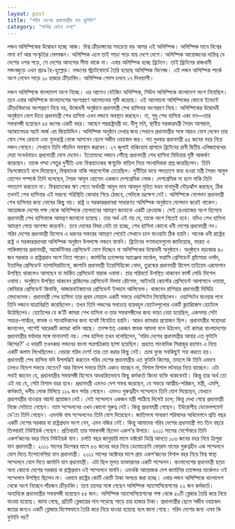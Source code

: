 ```yaml
---
layout: post
title: "গরিব দেশের প্রধানমন্ত্রীর যত ফুটানি"
category: "পাখির চোখে দেখা"
---
```

লন্ডন অলিম্পিকের উদ্বোধন হচ্ছে আজ। বিশ্ব ক্রীড়াঙ্গনের সবচেয়ে বড় আসর এই অলিম্পিক। অলিম্পিক মানে বিশ্বের নানা বর্ণ আর সংস্কৃতির মেলবন্ধন। অলিম্পিক এলে তাই সাড়া পড়ে যায় দেশে দেশে। অলিম্পিক আয়োজনের দায়িত্ব যে দেশের ওপর পড়ে, সে দেশের আনন্দের সীমা থাকে না। এবার অলিম্পিক হচ্ছে ব্রিটেনে। তাই ব্রিটেনের রাজধানী লন্ডনজুড়ে এখন প্রচণ্ড হৈ-হুল্লোড়। লন্ডনের স্ট্র্যাটফোর্ডে তৈরি হয়েছে অলিম্পিক ভিলেজ। এই লন্ডন অলিম্পিক পার্কে অংশ নেবেন সাড়ে ১০ হাজার ক্রীড়াবিদ। অলিম্পিক গেমস চলবে ১৭ দিনব্যাপী।

লন্ডন অলিম্পিকে বাংলাদেশ অংশ নিচ্ছে। এর আগেও বেইজিং অলিম্পিক, সিউল অলিম্পিকে বাংলাদেশ অংশ নিয়েছিল। তবে এবার অলিম্পিকে বাংলাদেশের অংশগ্রহণ আলোচনার সৃষ্টি করেছে। এই আলোচনা অলিম্পিকের কোনো ইভেন্টে ক্রীড়াবিদদের অংশগ্রহণ নিয়ে নয়, উদ্বোধনী অনুষ্ঠানে প্রধানমন্ত্রী শেখ হাসিনার অংশগ্রহণ নিয়ে।
অলিম্পিকের উদ্বোধনী অনুষ্ঠানে যোগ দিতে প্রধানমন্ত্রী শেখ হাসিনা এখন লন্ডনে অবস্থান করছেন। না, শুধু শেখ হাসিনা একা নন—তার সফরসঙ্গী হয়েছেন ৫৫ জনের একটি বহর। আছেন পররাষ্ট্রমন্ত্রী ডা. দীপু মনি, স্থানীয় সরকারমন্ত্রী সৈয়দ আশরাফ, অ্যাম্বাসেডর অ্যাট লার্জ এম জিয়াউদ্দিন। অলিম্পিক অনুষ্ঠান দেখার জন্য সেখানে প্রধানমন্ত্রীর সঙ্গে আরও যোগ দেবেন তার বোন শেখ রেহানা এবং যুক্তরাষ্ট্র থেকে আসবেন ছেলে সজীব ওয়াজেদ জয়। গত বুধবার প্রধানমন্ত্রী ৫৫ জনের বহর নিয়ে লন্ডন গেছেন। সেখানে তিনি পাঁচদিন অবস্থান করবেন। ২৭ জুলাই বাকিংহাম প্রাসাদে ব্রিটেনের রানী দ্বিতীয় এলিজাবেথের দেয়া সংবর্ধনায়ও প্রধানমন্ত্রী যোগ দেবেন। ইতোমধ্যে লন্ডনে পৌঁছে প্রধানমন্ত্রী শেখ হাসিনা মিডিয়ার দৃষ্টি আকর্ষণ করেছেন। তাকে পদ্মা সেতুর দুর্নীতি এবং বিশ্বব্যাংকের ঋণচুক্তি বাতিল নিয়ে সাংবাদিকরা প্রশ্ন করেছিলেন। তিনি নিঃসঙ্কোচেই বলে দিয়েছেন, বিশ্বব্যাংক নাকি পারসেন্টেজ চেয়েছিল। দুর্নীতির দায়ে পদত্যাগে বাধ্য হওয়া মন্ত্রী সৈয়দ আবুল হোসেন সম্পর্কে তিনি বলেছেন, সৈয়দ আবুল হোসেন একজন দেশপ্রেমিক লোক। দেশপ্রেমিক না হলে নাকি তিনি পদত্যাগ করতেন না। বিশ্বব্যাংকের ঋণ পেতে অর্থমন্ত্রী আবুল মাল আবদুল মুহিত যখন নানামুখী দৌড়ঝাঁপ করছেন, ঠিক তখনই শেখ হাসিনার এই মন্তব্যে পরিস্থিতি কোথায় গিয়ে ঠেকবে, সেদিকে ভ্রূক্ষেপ নেই।
অলিম্পিকে যোগদান প্রধানমন্ত্রী শেখ হাসিনার জন্য দোষের কিছু নয়। রাষ্ট্র ও সরকারপ্রধানরা সাধারণত অলিম্পিক অনুষ্ঠানে যোগদান করেই থাকেন। আয়োজক দেশের পক্ষ থেকে অলিম্পিকে যোগদানের আমন্ত্রণ জানানো একটি রেওয়াজ। সেই রেওয়াজের অংশ হিসেবে প্রধানমন্ত্রী শেখ হাসিনাকে আমন্ত্রণ জানানো হয়েছে। তার অর্থ এই নয় যে, তাকে অংশ নিতেই হবে। যদিও শেখ হাসিনা আমন্ত্রণ পেয়ে অপেক্ষা করেননি। তবে দোষের বিষয় যেটা তা হচ্ছে, শেখ হাসিনা কোনো ধনী দেশের প্রধানমন্ত্রী নন। গরিব দেশের প্রধানমন্ত্রী হিসেবে এ ধরনের সফরের আমন্ত্রণ পেয়েই সেখানে চলে যাওয়াটা ঠিক হয়নি। অনেক ধনী রাষ্ট্রের রাষ্ট্র ও সরকারপ্রধানরা অলিম্পিক অনুষ্ঠান উপলক্ষে লন্ডনে যাননি। ব্রিটেনের গণমাধ্যমগুলো জানিয়েছে, ভারত ও পাকিস্তানের প্রধানমন্ত্রী, আর্জেন্টিনার প্রেসিডেন্ট যোগ দিচ্ছেন না অলিম্পিকের উদ্বোধনী অনুষ্ঠানে। অনুষ্ঠানে বড়জোর ৪০ জন সরকার ও রাষ্ট্রপ্রধান অংশ নিতে পারেন। জার্মানির চ্যান্সেলর অ্যাঞ্জেলা মার্কেল, ফরাসি প্রেসিডেন্ট ফ্রাঁসোয়া ওলাঁদ, ইতালির প্রেসিডেন্ট ন্যাপালিয়াটানো, জাপানি প্রধানমন্ত্রী ইয়োশিহিকো নোদা, তুরস্কের প্রধানমন্ত্রী রিসেপ তাইয়েব এরদোগান উপস্থিত থাকলেও আসছেন না মার্কিন প্রেসিডেন্ট বারাক ওবামা। তার পরিবর্তে উপস্থিত থাকবেন ফার্স্ট লেডি মিশেল ওবামা।
অনুষ্ঠানে উপস্থিত থাকবেন ব্রাজিলের প্রেসিডেন্ট দিলমা রৌসেফ, আইভরি কোস্টের প্রেসিডেন্ট আলাসানে ওত্তারা, কেনিয়ার প্রেসিডেন্ট কিবাকি, আজারবাইজানের প্রেসিডেন্ট ইলহাম আলিভেভ। থাকবেন রাশিয়ার প্রধানমন্ত্রী দিমিত্রি মেদভেদেভ।
প্রধানমন্ত্রী শেখ হাসিনা তার প্রথম মেয়াদে একটি সফরে ওয়াশিংটন গিয়েছিলেন। ওয়াশিংটন যাওয়ার পথে তিনি লন্ডনে যাত্রাবিরতি করেছিলেন। তখন তিনি লন্ডনের সবচেয়ে ব্যয়বহুল হোটেলগুলোর একটি ক্ল্যারিজেস হোটেলে উঠেছিলেন। হোটেলের যে ক’টি কামরা শেখ হাসিনা ও তার সফরসঙ্গীদের জন্য ভাড়া নেয়া হয়েছিল, একসময় সেটা সহচর-পার্শ্বচর, স্তাবক ও সাংবাদিকদের জন্য যথেষ্ট বিবেচিত হয়নি। আরও কামরার প্রয়োজন ছিল। প্রধানমন্ত্রীর সহোদরা জানালেন, পাশেই আরেকটি কামরা খালি আছে। তত্ক্ষণাত্ একজন স্তাবক আমলা বলে উঠলেন, ওই কামরা বাংলাদেশের প্রধানমন্ত্রীর মর্যাদার সঙ্গে মানানসই নয়। শেখ হাসিনা তখন বলেছিলেন, ‘গরিব দেশের প্রধানমন্ত্রীর আবার এত ফুটানি কিসের?’ এ খবরটি তখনকার লন্ডনের বাংলা পত্রপত্রিকায় ছাপা হয়েছিল। প্রখ্যাত সাংবাদিক সিরাজুর রহমান এ নিয়ে একটি কলাম লিখেছিলেন। বেচারা গরিব দেশ! তার তো করার কিছু নেই। চোখ বুজে সবকিছুই সহ্য করতে হয়।
প্রধানমন্ত্রী শেখ হাসিনা যদি উপলব্ধিই করতেন গরিব দেশের প্রধানমন্ত্রীর এত ফুটানি কিসের, তাহলে কি তিনি এভাবে ঢালাও বিদেশ সফরে যেতেন? আর বিদেশ সফরে তিনি একাও যাচ্ছেন না, বিশাল বিশাল লটবহর নিয়ে যাচ্ছেন। এটা সবাই জানেন যে, প্রধানমন্ত্রীর সফরসঙ্গী হিসেবে অবধারিতভাবে কিছু কর্মকর্তা কিংবা ব্যক্তি থাকবেনই। কিন্তু তার অর্থ তো এই নয় যে, সেটা বিশাল বহর হবে। প্রধানমন্ত্রী এমনও দেশ সফর করেছেন, যে সফরে আত্মীয়-পরিজন, মন্ত্রী, এমপি, কর্মকর্তা, দলীয় লোক মিলিয়ে ১১৯ জন পর্যন্ত গেছেন। এমনও গুরুত্বহীন সম্মেলনে তিনি যোগ দিয়েছেন, যেখানে প্রধানমন্ত্রীর যাওয়ার আদৌ প্রয়োজন নেই। সেই সম্মেলনে একজন মন্ত্রী পাঠিয়ে দিলেই চলে; কিন্তু দেখা গেছে প্রধানমন্ত্রী নিজে সেটাতে গেছেন। ন্যাম সম্মেলনের এখন কোনো গুরুত্ব নেই। কিন্তু প্রধানমন্ত্রী গেছেন। ইউরোপীয় ডেভেলপমেন্ট ডে’তে তিনি গেছেন। এমনকি বাঘ সম্মেলনেও তিনি যোগ দিয়েছেন। জাতিসংঘ সাধারণ পরিষদের অধিবেশনে প্রতি বছর একটি দেশের সরকার বা রাষ্ট্রপ্রধান অংশ নেন, এমন নজির নেই। কিন্তু আমাদের গরিব দেশের প্রধানমন্ত্রী গত তিন বছরে তিনবারই নিউইয়র্ক গেছেন। প্রতিবারই তার সফরসঙ্গী ছিলেন একশ’র উপরে। ২০১১ সালের সেপ্টেম্বরে তিনি একশ’জনের বহর নিয়ে নিউইয়র্ক যান।
চলতি বছর জানুয়ারি মাসে ডক্টরেট ডিগ্রি আনতে ১০৬ জনের বহর নিয়ে ত্রিপুরা যান প্রধানমন্ত্রী।
২০১১ সালের ডিসেম্বর মাসে ৫৩ জনের বহর নিয়ে ডেমোক্রেসি ফোরাম নামের গুরুত্বহীন এক সম্মেলনে যোগ দিতে ইন্দোনেশিয়া যান প্রধানমন্ত্রী।
২০১১ সালের অক্টোবর মাসে প্রায় একশ’জনের বিশাল বহর নিয়ে বিশ্ব স্বাস্থ্য সম্মেলনে যোগ দিতে জার্মানি যান প্রধানমন্ত্রী। এটা ছিল মূলত ডাক্তারদের একটি সম্মেলন। বাংলাদেশের প্রধানমন্ত্রী ছাড়া অন্য কোনো দেশের সরকার বা রাষ্ট্রপ্রধান ওই সম্মেলনে যাননি। এমনকি আয়োজক দেশ জার্মানির চ্যান্সেলর মার্কেলও ওই সম্মেলনে উপস্থিত ছিলেন না। এভাবে রাষ্ট্রের কোটি কোটি টাকা অপচয় করা হচ্ছে।
এবার লন্ডন অলিম্পিকে বাংলাদেশ থেকে অংশ নিচ্ছেন পাঁচজন ক্রীড়াবিদ। তবে তাদের সঙ্গে গেছেন অলিম্পিক অ্যাসোসিয়েশনের ২২ জন কর্মকর্তা। অন্যদিকে প্রধানমন্ত্রীর সফরসঙ্গী হয়েছেন ৫৫ জন। অলিম্পিক অ্যাসোসিয়েশনের পক্ষ থেকে ৫০টি ব্লেজার তৈরি করে নিয়ে যাওয়া হয়েছে। জানা গেছে, প্রতিটি ব্লেজারের দাম পড়েছে সাড়ে চার হাজার টাকা। প্রধানমন্ত্রীর ছেলে সজীব ওয়াজেদ জয়ের জন্যও একটি ব্লোজার বিশেষভাবে তৈরি করে নিয়ে যাওয়া হয়েছে বলে জানা গেছে। গরিব দেশের জন্য এসব কি ফুটানি নয়?
